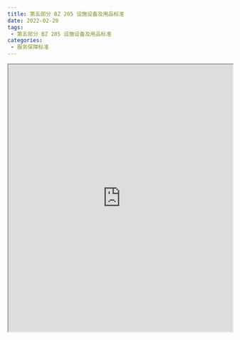 ```yaml
---
title: 第五部分 BZ 205 设施设备及用品标准
date: 2022-02-20
tags:
 - 第五部分 BZ 205 设施设备及用品标准
categories:
 - 服务保障标准
---
```




<iframe src="http://localhost:8080/pdf/web/viewer.html?file=https://vkceyugu.cdn.bspapp.com/VKCEYUGU-f2824a45-8901-4778-8647-e91230414af7/a90f6a90-7f1a-4919-808b-d7d81f4be715.pdf" width="100%" height="600px"></iframe>
